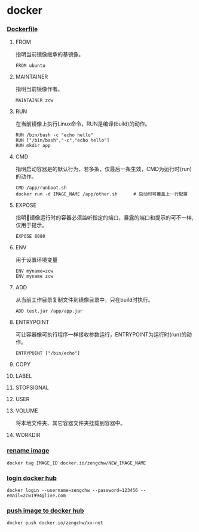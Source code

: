 # docker

### [Dockerfile](https://docs.docker.com/engine/reference/builder/#from "docker docs")

1. FROM

    指明当前镜像继承的基镜像。

    ```
    FROM ubuntu
    ```

1. MAINTAINER

    指明当前镜像作者。

    ```
    MAINTAINER zcw
    ```

1. RUN

    在当前镜像上执行Linux命令，RUN是编译(build)的动作。

    ```
    RUN /bin/bash -c "echo hello"
    RUN ["/bin/bash","-c","echo hello"]
    RUN mkdir app
    ```

1. CMD

    指明启动容器是的默认行为，若多条，仅最后一条生效，CMD为运行时(run)的动作。

    ```
    CMD /app/runboot.sh
    docker run -d IMAGE_NAME /app/other.sh      # 启动时可覆盖上一行配置
    ```

1. EXPOSE

    指明镜像运行时的容器必须监听指定的端口，暴露的端口和提示的可不一样,仅用于提示。

    ```
    EXPOSE 8080
    ```

1. ENV

    用于设置环境变量

    ```
    ENV myname=zcw
    ENV myname zcw
    ```

1. ADD

    从当前工作目录复制文件到镜像目录中，只在build时执行。

    ```
    ADD test.jar /app/app.jar
    ```

1. ENTRYPOINT

    可让容器像可执行程序一样接收参数运行，ENTRYPOINT为运行时(run)的动作。

    ```
    ENTRYPOINT ["/bin/echo"]
    ```

1. COPY

1. LABEL

1. STOPSIGNAL

1. USER

1. VOLUME

    将本地文件夹、其它容器文件夹挂载到容器中。

1. WORKDIR

### [rename image]()

```
docker tag IMAGE_ID docker.io/zengchw/NEW_IMAGE_NAME
```

### [login docker hub]()

```
docker login --username=zengchw --password=123456 --email=zcw1994@live.com
```

### [push image to docker hub]()

```
docker push docker.io/zengchw/xx-net
```